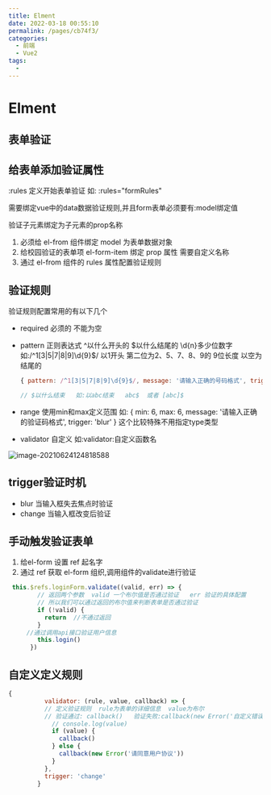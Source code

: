 ```yaml
---
title: Elment
date: 2022-03-18 00:55:10
permalink: /pages/cb74f3/
categories:
  - 前端
  - Vue2
tags:
  - 
---
```

# Elment







## 表单验证

## 给表单添加验证属性

:rules 定义开始表单验证   如:  :rules="formRules"

需要绑定vue中的data数据验证规则,并且form表单必须要有:model绑定值

验证子元素绑定为子元素的prop名称

1. 必须给 el-from 组件绑定 model 为表单数据对象
2. 给校园验证的表单项 el-form-item 绑定 prop 属性 需要自定义名称
3. 通过 el-from 组件的 rules 属性配置验证规则



## 验证规则

验证规则配置常用的有以下几个

- required   必须的 不能为空

- pattern   正则表达式   ^以什么开头的   $以什么结尾的     \d{n}多少位数字   如:/^1[3|5|7|8|9]\d{9}$/  以1开头 第二位为2、5、7、8、9的 9位长度 以空为结尾的

  ```javascript
  { pattern: /^1[3|5|7|8|9]\d{9}$/, message: '请输入正确的号码格式', trigger: 'change' }
  
  // $以什么结束   如:以abc结束   abc$  或者 [abc]$
  ```

  

- range  使用min和max定义范围  如: { min: 6, max: 6, message: '请输入正确的验证码格式', trigger: 'blur' }    这个比较特殊不用指定type类型

- validator 自定义  如:validator:自定义函数名

![image-20210624124818588](https://gitee.com/Iekrwh/md-images/raw/master/images/image-20210624124818588.png)

## trigger验证时机

- blur  当输入框失去焦点时验证
- change  当输入框改变后验证



## 手动触发验证表单

1. 给el-form 设置 ref 起名字
2. 通过 ref 获取 el-form 组织,调用组件的validate进行验证

```javascript
 this.$refs.loginForm.validate((valid, err) => {
        // 返回两个参数  valid 一个布尔值是否通过验证   err 验证的具体配置
        // 所以我们可以通过返回的布尔值来判断表单是否通过验证
        if (!valid) {
          return  //不通过返回
        }
     //通过调用api接口验证用户信息
        this.login()
      })
```



## 自定义定义规则

```javascript
{
          validator: (rule, value, callback) => {
          // 定义验证规则  rule为表单的详细信息  value为布尔
          // 验证通过: callback()   验证失败:callback(new Error('自定义错误消息提示'))
            // console.log(value)
            if (value) {
              callback()
            } else {
              callback(new Error('请同意用户协议'))
            }
          },
          trigger: 'change'
        }
```





